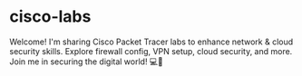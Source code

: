 # cisco-labs
Welcome! I'm sharing Cisco Packet Tracer labs to enhance network &amp; cloud security skills. Explore firewall config, VPN setup, cloud security, and more. Join me in securing the digital world! 💻🔐
